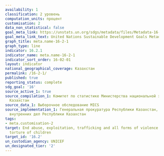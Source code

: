 ```yaml
---
availability: 1
classification: 2 уровень
computation_units: процент
customisation: 2
data_non_statistical: false
goal_meta_link: https://unstats.un.org/sdgs/metadata/files/Metadata-16-02-01.pdf
goal_meta_link_text: United Nations Sustainable Development Goals Metadata (pdf 1361kB)
graph_title: meta.name-16-2-1
graph_type: line
indicator: 16.2.1
indicator_name: meta.name-16-2-1
indicator_sort_order: 16-02-01
layout: indicator
national_geographical_coverage: Казахстан
permalink: /16-2-1/
published: true
reporting_status: complete
sdg_goal: '16'
source_active_1: true
source_compilation_1: Комитет по статистике Министерства национальной экономики Республики
  Казахстан
source_data_1: Выборочное обследование MICS
source_implementation_1: Генеральная прокуратура Республики Казахстан, Министерство
  внутренних дел Республики Казахстан
tags:
- meta.customisation-2
target: End abuse, exploitation, trafficking and all forms of violence against and
  torture of children
target_id: '16.2'
un_custodian_agency: UNICEF
un_designated_tier: '2'
---
```

